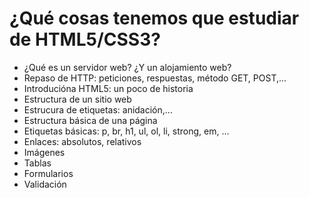 # ¿Qué cosas tenemos que estudiar de HTML5/CSS3?

* ¿Qué es un servidor web? ¿Y un alojamiento web?
* Repaso de HTTP: peticiones, respuestas, método GET, POST,...
* Introducióna HTML5: un poco de historia
* Estructura de un sitio web
* Estrucura de etiquetas: anidación,...
* Estructura básica de una página 
* Etiquetas básicas: p, br, h1, ul, ol, li, strong, em, ...
* Enlaces: absolutos, relativos
* Imágenes
* Tablas
* Formularios
* Validación

